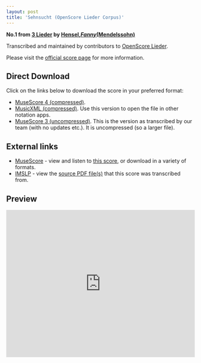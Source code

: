 ```yaml
---
layout: post
title: 'Sehnsucht (OpenScore Lieder Corpus)'
---
```


__No.1 from [3 Lieder](https://fourscoreandmore.org/openscore/lieder/Hensel,_Fanny_%28Mendelssohn%29/3_Lieder/) by [Hensel,_Fanny_(Mendelssohn)](https://fourscoreandmore.org/openscore/lieder/Hensel,_Fanny_%28Mendelssohn%29)__

Transcribed and maintained by contributors to [OpenScore Lieder].

Please visit the [official score page] for more information.

[official score page]: https://musescore.com/openscore-lieder-corpus/scores/6012947
[OpenScore Lieder]: https://musescore.com/openscore-lieder-corpus

## Direct Download

Click on the links below to download the score in your preferred format:
- [MuseScore 4 (compressed)](https://fourscoreandmore.org/openscore/lieder/Hensel,_Fanny_%28Mendelssohn%29/3_Lieder/1_Sehnsucht.mscz).
- [MusicXML (compressed)](https://fourscoreandmore.org/openscore/lieder/Hensel,_Fanny_%28Mendelssohn%29/3_Lieder/1_Sehnsucht.mxl). Use this version to open the file in other notation apps.
- [MuseScore 3 (uncompressed)](https://raw.githubusercontent.com/OpenScore/Lieder/refs/heads/main/scores/Hensel,_Fanny_%28Mendelssohn%29/3_Lieder/1_Sehnsucht/lc6012947.mscx). This is the version as transcribed by our team (with no updates etc.). It is uncompressed (so a larger file).

## External links

- [MuseScore] - view and listen to [this score][MuseScore], or download in a variety of formats.
- [IMSLP] - view the [source PDF file(s)][IMSLP] that this score was transcribed from.

[MuseScore]: https://musescore.com/score/6012947
[IMSLP]: https://imslp.org/wiki/Special:ReverseLookup/29138

## Preview

<iframe width="100%" height="394" src="https://musescore.com/openscore-lieder-corpus/scores/6012947/embed" frameborder="0" allowfullscreen allow="autoplay; fullscreen"></iframe>

